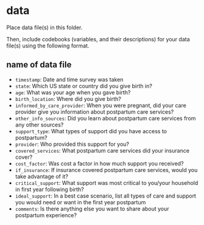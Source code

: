 # data

Place data file(s) in this folder.

Then, include codebooks (variables, and their descriptions) for your data file(s)
using the following format.

## name of data file

- `timestamp`: Date and time survey was taken
- `state`: Which US state or country did you give birth in? 
- `age`: What was your age when you gave birth?
- `birth_location`: Where did you give birth?
- `informed_by_care_provider`: When you were pregnant, did your care provider give you information about postpartum care services?
- `other_info_sources`: Did you learn about postpartum care services from any other sources?
- `support_type`: What types of support did you have access to postpartum?
- `provider`: Who provided this support for you?
- `covered_services`: What postpartum care services did your insurance cover?
- `cost_factor`: Was cost a factor in how much support you received?
- `if_insurance`: If insurance covered postpartum care services, would you take advantage of it?
- `critical_support`: What support was most critical to you/your household in first year following birth?
- `ideal_support`: In a best case scenario, list all types of care and support you would need or want in the first year postpartum
- `comments`: Is there anything else you want to share about your postpartum experience?
